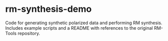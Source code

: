 # rm-synthesis-demo
Code for generating synthetic polarized data and performing RM synthesis. Includes example scripts and a README with references to the original RM-Tools repository.
